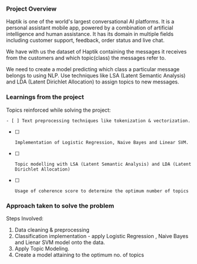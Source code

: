 ### Project Overview

 Haptik is one of the world's largest conversational AI platforms. It is a personal assistant mobile app, powered by a combination of artificial intelligence and human assistance. It has its domain in multiple fields including customer support, feedback, order status and live chat.

We have with us the dataset of Haptik containing the messages it receives from the customers and which topic(class) the messages refer to.

We need to create a model predicting which class a particular message belongs to using NLP. Use techniques like LSA (Latent Semantic Analysis) and LDA (Latent Dirichlet Allocation) to assign topics to new messages.


### Learnings from the project

 Topics reinforced while solving the project:


    - [ ] Text preprocessing techniques like tokenization & vectorization.
- [ ]     Implementation of Logistic Regression, Naive Bayes and Linear SVM.
- [ ]     Topic modelling with LSA (Latent Semantic Analysis) and LDA (Latent Dirichlet Allocation)
- [ ]     Usage of coherence score to determine the optimum number of topics


### Approach taken to solve the problem

 Steps Involved:

1. Data cleaning & preprocessing
2. Classification implementation - apply Logistic Regression , Naive Bayes and Lienar SVM model onto the data.
3. Apply Topic Modeling.
4. Create a model attaining to the optimum no. of topics


